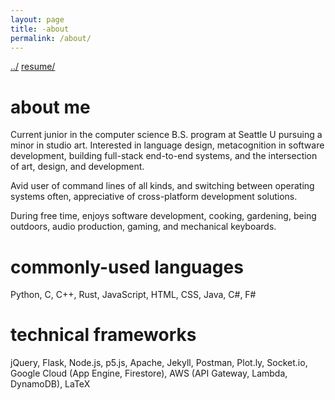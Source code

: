 ```yaml
---
layout: page
title: -about
permalink: /about/
---
```


<a href="/">../</a>
<a href="https://resume.devon.engineering">resume/</a>

# about me

Current junior in the computer science B.S. program at Seattle U pursuing a minor in studio art. Interested in language design, metacognition in software development, building full-stack end-to-end systems, and the intersection of art, design, and development.    

Avid user of command lines of all kinds, and switching between operating systems often, appreciative of cross-platform development solutions.  

During free time, enjoys software development, cooking, gardening, being outdoors, audio production, gaming, and mechanical keyboards.  

# commonly-used languages

Python, C, C++, Rust, JavaScript, HTML, CSS, Java, C#, F#

# technical frameworks

jQuery, Flask, Node.js, p5.js, Apache, Jekyll, Postman, Plot.ly, Socket.io, Google Cloud (App Engine, Firestore), AWS (API Gateway, Lambda, DynamoDB), LaTeX
